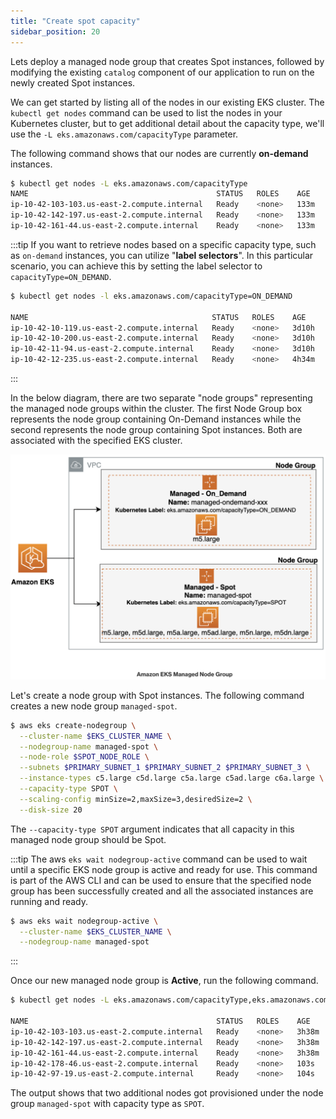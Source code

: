 ```yaml
---
title: "Create spot capacity"
sidebar_position: 20
---
```


Lets deploy a managed node group that creates Spot instances, followed by modifying the existing `catalog` component of our application to run on the newly created Spot instances.

We can get started by listing all of the nodes in our existing EKS cluster. The `kubectl get nodes` command can be used to list the nodes in your Kubernetes cluster, but to get additional detail about the capacity type, we'll use the `-L eks.amazonaws.com/capacityType` parameter.

The following command shows that our nodes are currently **on-demand** instances.

```bash
$ kubectl get nodes -L eks.amazonaws.com/capacityType
NAME                                          STATUS   ROLES    AGE    VERSION                CAPACITYTYPE
ip-10-42-103-103.us-east-2.compute.internal   Ready    <none>   133m   vVAR::KUBERNETES_NODE_VERSION    ON_DEMAND
ip-10-42-142-197.us-east-2.compute.internal   Ready    <none>   133m   vVAR::KUBERNETES_NODE_VERSION    ON_DEMAND
ip-10-42-161-44.us-east-2.compute.internal    Ready    <none>   133m   vVAR::KUBERNETES_NODE_VERSION    ON_DEMAND
```

:::tip
If you want to retrieve nodes based on a specific capacity type, such as `on-demand` instances, you can utilize "<b>label selectors</b>". In this particular scenario, you can achieve this by setting the label selector to `capacityType=ON_DEMAND`.

```bash
$ kubectl get nodes -l eks.amazonaws.com/capacityType=ON_DEMAND

NAME                                         STATUS   ROLES    AGE     VERSION
ip-10-42-10-119.us-east-2.compute.internal   Ready    <none>   3d10h   vVAR::KUBERNETES_NODE_VERSION
ip-10-42-10-200.us-east-2.compute.internal   Ready    <none>   3d10h   vVAR::KUBERNETES_NODE_VERSION
ip-10-42-11-94.us-east-2.compute.internal    Ready    <none>   3d10h   vVAR::KUBERNETES_NODE_VERSION
ip-10-42-12-235.us-east-2.compute.internal   Ready    <none>   4h34m   vVAR::KUBERNETES_NODE_VERSION
```
:::

In the below diagram, there are two separate "node groups" representing the managed node groups within the cluster. The first Node Group box represents the node group containing On-Demand instances while the second represents the node group containing Spot instances. Both are associated with the specified EKS cluster.

![spot arch](./assets/managed-spot-arch.png)

Let's create a node group with Spot instances. The following command creates a new node group `managed-spot`.

```bash wait=10
$ aws eks create-nodegroup \
  --cluster-name $EKS_CLUSTER_NAME \
  --nodegroup-name managed-spot \
  --node-role $SPOT_NODE_ROLE \
  --subnets $PRIMARY_SUBNET_1 $PRIMARY_SUBNET_2 $PRIMARY_SUBNET_3 \
  --instance-types c5.large c5d.large c5a.large c5ad.large c6a.large \
  --capacity-type SPOT \
  --scaling-config minSize=2,maxSize=3,desiredSize=2 \
  --disk-size 20
```

The `--capacity-type SPOT` argument indicates that all capacity in this managed node group should be Spot.

:::tip
The aws `eks wait nodegroup-active` command can be used to wait until a specific EKS node group is active and ready for use. This command is part of the AWS CLI and can be used to ensure that the specified node group has been successfully created and all the associated instances are running and ready.

```bash wait=30 timeout=300
$ aws eks wait nodegroup-active \
  --cluster-name $EKS_CLUSTER_NAME \
  --nodegroup-name managed-spot
```
:::

Once our new managed node group is **Active**, run the following command. 

```bash
$ kubectl get nodes -L eks.amazonaws.com/capacityType,eks.amazonaws.com/nodegroup

NAME                                          STATUS   ROLES    AGE     VERSION                CAPACITYTYPE   NODEGROUP
ip-10-42-103-103.us-east-2.compute.internal   Ready    <none>   3h38m   vVAR::KUBERNETES_NODE_VERSION    ON_DEMAND      default
ip-10-42-142-197.us-east-2.compute.internal   Ready    <none>   3h38m   vVAR::KUBERNETES_NODE_VERSION    ON_DEMAND      default
ip-10-42-161-44.us-east-2.compute.internal    Ready    <none>   3h38m   vVAR::KUBERNETES_NODE_VERSION    ON_DEMAND      default
ip-10-42-178-46.us-east-2.compute.internal    Ready    <none>   103s    vVAR::KUBERNETES_NODE_VERSION    SPOT           managed-spot
ip-10-42-97-19.us-east-2.compute.internal     Ready    <none>   104s    vVAR::KUBERNETES_NODE_VERSION    SPOT           managed-spot
```

The output shows that two additional nodes got provisioned under the node group `managed-spot` with capacity type as `SPOT`.